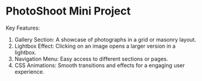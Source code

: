# PhotoShoot Mini Project 

Key Features:

1. Gallery Section: A showcase of photographs in a grid or masonry layout.
2. Lightbox Effect: Clicking on an image opens a larger version in a lightbox.
3. Navigation Menu: Easy access to different sections or pages.
4. CSS Animations: Smooth transitions and effects for a engaging user experience.
